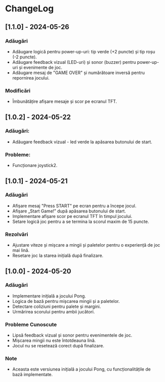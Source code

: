 # ChangeLog

## [1.1.0] - 2024-05-26
### Adăugări
- Adăugare logică pentru power-up-uri: tip verde (+2 puncte) și tip roșu (-2 puncte).
- Adăugare feedback vizual (LED-uri) și sonor (buzzer) pentru power-up-uri și evenimente de joc.
- Adăugare mesaj de "GAME OVER" și numărătoare inversă pentru repornirea jocului.

### Modificări
- Îmbunătățire afișare mesaje și scor pe ecranul TFT.

## [1.0.2] - 2024-05-22
### Adăugări:
- Adăugare feedback vizual - led verde la apăsarea butonului de start.

### Probleme:
- Funcționare joystick2.

## [1.0.1] - 2024-05-21
### Adăugări
- Afișare mesaj "Press START" pe ecran pentru a începe jocul.
- Afișare „Start Game!” după apăsarea butonului de start.
- Implementare afișare scor pe ecranul TFT în timpul jocului.
- Setare logică joc pentru a se termina la scorul maxim de 15 puncte.

### Rezolvări
- Ajustare viteze și mișcare a mingii și paletelor pentru o experiență de joc mai lină.
- Resetare joc la starea inițială după finalizare.

## [1.0.0] - 2024-05-20
### Adăugări
- Implementare inițială a jocului Pong.
- Logica de bază pentru mișcarea mingii și a paletelor.
- Detectare coliziuni pentru palete și margini.
- Urmărirea scorului pentru ambii jucători.

### Probleme Cunoscute
- Lipsă feedback vizual și sonor pentru evenimentele de joc.
- Mișcarea mingii nu este întotdeauna lină.
- Jocul nu se resetează corect după finalizare.

### Note
- Aceasta este versiunea inițială a jocului Pong, cu funcționalitățile de bază implementate.
